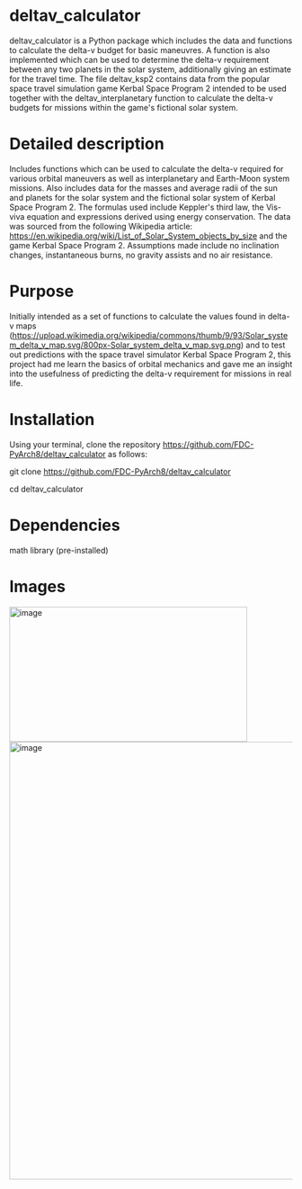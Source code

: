 # deltav_calculator

deltav_calculator is a Python package which includes the data and functions to calculate the delta-v budget for basic maneuvres. A function is also implemented which can be used to determine the delta-v requirement between any two planets in the solar system, additionally giving an estimate for the travel time. The file deltav_ksp2 contains data from the popular space travel simulation game Kerbal Space Program 2 intended to be used together with the deltav_interplanetary function to calculate the delta-v budgets for missions within the game's fictional solar system.

# Detailed description

Includes functions which can be used to calculate the delta-v required for various orbital maneuvers as well as interplanetary and Earth-Moon system missions. Also includes data for the masses and average radii of the sun and planets for the solar system and the fictional solar system of Kerbal Space Program 2. The formulas used include Keppler's third law, the Vis-viva equation and expressions derived using energy conservation. The data was sourced from the following Wikipedia article: https://en.wikipedia.org/wiki/List_of_Solar_System_objects_by_size and the game Kerbal Space Program 2. Assumptions made include no inclination changes, instantaneous burns, no gravity assists and no air resistance.

# Purpose

Initially intended as a set of functions to calculate the values found in delta-v maps (https://upload.wikimedia.org/wikipedia/commons/thumb/9/93/Solar_system_delta_v_map.svg/800px-Solar_system_delta_v_map.svg.png) and to test out predictions with the space travel simulator Kerbal Space Program 2, this project had me learn the basics of orbital mechanics and gave me an insight into the usefulness of predicting the delta-v requirement for missions in real life.

# Installation

Using your terminal, clone the repository https://github.com/FDC-PyArch8/deltav_calculator as follows:

git clone https://github.com/FDC-PyArch8/deltav_calculator

cd deltav_calculator

# Dependencies

math library (pre-installed)

# Images

<img width="423" height="240" alt="image" src="https://github.com/user-attachments/assets/286731c6-8466-410d-92fe-06680b959d88" />

<img width="1019" height="778" alt="image" src="https://github.com/user-attachments/assets/3277e73f-4c85-4b56-bf16-b239d40c7d04" />
